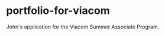portfolio-for-viacom
====================

John's application for the Viacom Summer Associate Program.
